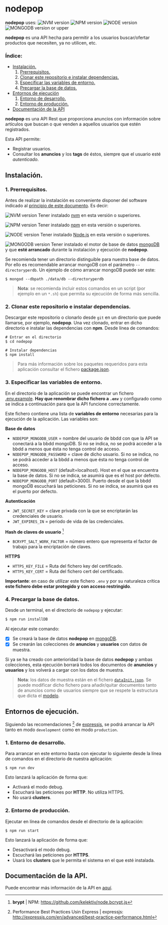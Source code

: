 # nodepop
<a id="nodepopUses"></a>**nodepop** uses:
![NVM version](https://img.shields.io/badge/nvm-0.33.6-red.svg)
![NPM version](https://img.shields.io/badge/npm-5.5.1-red.svg)
![NODE version](https://img.shields.io/badge/node-8.9.1-green.svg)
![MONGODB version](https://img.shields.io/badge/mongodb-3.4.10-green.svg)
or upper

**nodepop** es una API hecha para permitir a los usuarios buscar/ofertar productos que necesiten, ya no utilicen, etc.


### <a id="index"></a>Índice:

* [Instalación.](#instalacion)
  1. [Prerrequisitos.](#prerrequisitos)
  2. [Clonar este repositorio e instalar dependencias.](#installStep1)
  3. [Especificar las variables de entorno.](#installStep2)
  4. [Precargar la base de datos.](#installStep3)
* [Entornos de ejecución](#entornosEjecucion)
  1. [Entorno de desarrollo.](#entornoDev)
  2. [Entorno de producción.](#entornoProd)
* [Documentación de la API](#docApi)


**nodepop** es una API Rest que proporciona anuncios con información sobre artículos que buscan o que venden a aquellos usuarios que estén registrados.

Esta API permite:

* Registrar usuarios.
* Consultar los **anuncios** y los **tags** de éstos, siempre que el usuario esté *autenticado*.


## <a id="instalacion"></a>Instalación.
### 1. <a id="prerrequisitos"></a>Prerrequisitos.
Antes de realizar la instalación es conveniente disponer del software indicado al [principio de este documento](#nodepopUses). Es decir:

![NVM version](https://img.shields.io/badge/nvm-0.33.6-red.svg)
Tener instalado [nvm](https://github.com/creationix/nvm/) en esta versión o superiores.

![NPM version](https://img.shields.io/badge/npm-5.5.1-red.svg)
Tener instalado [npm](https://www.npmjs.com/) en esta versión o superiores.

![NODE version](https://img.shields.io/badge/node-8.9.1-green.svg)
Tener instalado [Node.js](https://nodejs.org/) en esta versión o superiores.

![MONGODB version](https://img.shields.io/badge/mongodb-3.4.10-green.svg)
Tener instalado el motor de base de datos [mongoDB](https://www.mongodb.com/) y que **esté arrancado** durante la instalación y ejecución de **nodepop**.


Se recomienda tener un directorio distinguible para nuestra base de datos. Por ello es recomendable arrancar mongoDB con el parámetro `--directoryperdb`. Un ejemplo de cómo arrancar mongoDB puede ser este:

```shell
$ mongod --dbpath ./data/db --directoryperdb
```

> **Nota**: se recomienda incluir estos comandos en un script (por ejemplo en un `*.sh`) que permita su ejecución de forma más sencilla.

### 2. <a id="installStep1"></a>Clonar este repositorio e instalar dependencias.
Descargar este repositorio o clonarlo desde `git` en un directorio que puede llamarse, por ejemplo, **nodepop**.
Una vez clonado, entrar en dicho directorio e instalar las dependencias con **npm**. Desde línea de comandos:

```shell
# Entrar en el directorio
$ cd nodepop

# Instalar dependencias
$ npm install
```
> Para más información sobre los paquetes requeridos para esta aplicación consultar el fichero [package.json](package.json).

### 3. <a id="installStep2"></a>Especificar las variables de entorno.
En el directorio de la aplicación se puede encontrar un fichero [.env.example](.env.example). **Hay que renombrar dicho fichero a `.env`** y configurado como se indica a continuación para que la API funcione correctamente.

Este fichero contiene una lista de **variables de entorno** necesarias para la ejecución de la aplicación. Las variables son:

**Base de datos**

* `NODEPOP_MONGODB_USER` = nombre del usuario de bbdd con que la API se conectará a la bbdd mongoDB. Si no se indica, no se podrá acceder a la bbdd a menos que ésta no tenga control de acceso.
* `NODEPOP_MONGODB_PASSWORD` = clave de dicho usuario. Si no se indica, no se podrá acceder a la bbdd a menos que ésta no tenga control de acceso.
* `NODEPOP_MONGODB_HOST` (default=localhost). Host en el que se encuentra la base de datos. Si no se indica, se asumirá que es el host por defecto.
* `NODEPOP_MONGODB_PORT` (default=3000). Puerto desde el que la bbdd mongoDB escuchará las peticiones. Si no se indica, se asumirá que es el puerto por defecto.

**Autenticación**

* `JWT_SECRET_KEY` = clave privada con la que se encriptarán las credenciales de usuario.
* `JWT_EXPIRES_IN` = periodo de vida de las credenciales.

**Hash de claves de usuario** [^bcryptMongoBlog]

* `BCRYPT_SALT_WORK_FACTOR` = número entero que representa el factor de trabajo para la encriptación de claves.

**HTTPS**

* `HTTPS_KEY_FILE` = Ruta del fichero key del certificado.
* `HTTPS_KEY_CERT` = Ruta del fichero cert del certificado.

**Importante**: en caso de utilizar este fichero `.env` y por su naturaleza crítica **este fichero debe estar protegido y con acceso restringido**.

### 4. <a id="installStep3"></a>Precargar la base de datos.
Desde un terminal, en el directorio de `nodepop` y ejecutar:

```bash
$ npm run installDB
```
Al ejecutar este comando:

- [x] Se creará la base de datos **nodepop** en [mongoDB](https://www.mongodb.com/).
- [x] Se crearán las colecciones de **anuncios** y **usuarios** con datos de muestra.

Si ya se ha creado con anterioridad la base de datos **nodepop** y ambas colecciones, esta ejecución borrará todos los documentos de **anuncios** y **usuarios** y los volverá a cargar con los datos de muestra.

> **Nota**: los datos de muestra están en el fichero [`dataInit.json`](./dataInit.json). Se puede modificar dicho fichero para añadir/quitar documentos tanto de anuncios como de usuarios siempre que se respete la estructura que dicta el [modelo](modelosDB.md).


## <a id="entornosEjecucion"></a> Entornos de ejecución.
Siguiendo las recomendaciones [^performanceEnv] de [expressjs](http://expressjs.com), se podrá arrancar la API tanto en modo `development` como en modo `production`.

### 1. <a id="entornoDev"></a> Entorno de desarrollo.
Para arrancar en este entorno basta con ejecutar lo siguiente desde la línea de comandos en el directorio de nuestra aplicación:

```shell
$ npm run dev
```

Esto lanzará la aplicación de forma que:

* Activará el modo debug.
* Escuchará las peticiones por **HTTP**. No utiliza HTTPS.
* No usará **clusters**.


### 2. <a id="entornoProd"></a> Entorno de producción.
Ejecutar en línea de comandos desde el directorio de la aplicación:

```shell
$ npm run start
```

Esto lanzará la aplicación de forma que:

* Desactivará el modo debug.
* Escuchará las peticiones por **HTTPS**.
* Usará los **clusters** que le permita el sistema en el que esté instalada.

## <a id="docApi"></a> Documentación de la API.
Puede encontrar más información de la API en [aquí](./doc/index.html).

[^performanceEnv]: Performance Best Practices Usin Express | expressjs: <http://expressjs.com/en/advanced/best-practice-performance.html>

[^bcryptMongoBlog]: **brypt** | NPM: <https://github.com/kelektiv/node.bcrypt.js>
